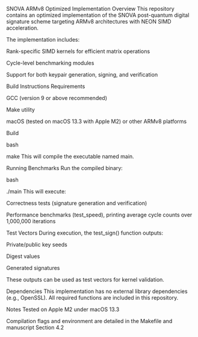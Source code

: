 SNOVA ARMv8 Optimized Implementation
Overview
This repository contains an optimized implementation of the SNOVA post-quantum digital signature scheme targeting ARMv8 architectures with NEON SIMD acceleration.

The implementation includes:

Rank-specific SIMD kernels for efficient matrix operations

Cycle-level benchmarking modules

Support for both keypair generation, signing, and verification

Build Instructions
Requirements

GCC (version 9 or above recommended)

Make utility

macOS (tested on macOS 13.3 with Apple M2) or other ARMv8 platforms

Build

bash

make
This will compile the executable named main.

Running Benchmarks
Run the compiled binary:

bash

./main
This will execute:

Correctness tests (signature generation and verification)

Performance benchmarks (test_speed), printing average cycle counts over 1,000,000 iterations

Test Vectors
During execution, the test_sign() function outputs:

Private/public key seeds

Digest values

Generated signatures

These outputs can be used as test vectors for kernel validation.

Dependencies
This implementation has no external library dependencies (e.g., OpenSSL). All required functions are included in this repository.

Notes
Tested on Apple M2 under macOS 13.3

Compilation flags and environment are detailed in the Makefile and manuscript Section 4.2
